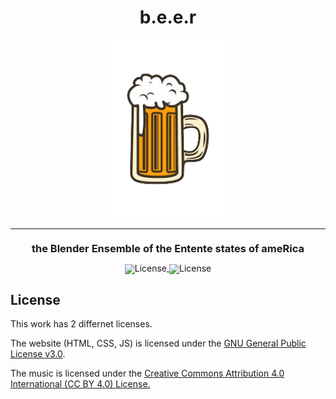 <div align="center">
  <h1>b.e.e.r</h1>
  <img src="https://github.com/GoobisMoobis/b.e.e.r./blob/main/beer.png?raw=true" width="40%" alt="Logo" />
</div>
<hr>
<div align="center" style="line-height: 1;">
  <h3>the Blender Ensemble of the Entente states of ameRica</h3>
  <a href="https://github.com/GoobisMoobis/b.e.e.r./blob/main/LICENSE">
  <img alt="License" src="https://img.shields.io/badge/License-GNU%20General%20Public%20License%20v3.0-f5de53?&color=f5de53" style="display: inline-block; vertical-align: middle;"/>
  <img alt="License" src="https://img.shields.io/badge/License-Creative%20Commons%20Attribution%204.0%20International%20(CC%20BY%204.0)%20License-f5de53?&color=f5de53" style="display: inline-block; vertical-align: middle;"/>
  </a>
</div>

## License
This work has 2 differnet licenses.

The website (HTML, CSS, JS) is licensed under the [GNU General Public License v3.0](https://www.gnu.org/licenses/gpl-3.0.en.html#license-text:~:text=possible%20GPL%20violation-,gnu%20general%20public%20license).

The music is licensed under the [Creative Commons Attribution 4.0 International (CC BY 4.0) License.](https://creativecommons.org/licenses/by/4.0/deed.en)